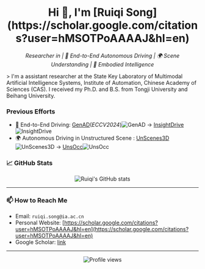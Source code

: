 
<h1 align="center">Hi 👋, I'm [Ruiqi Song](https://scholar.google.com/citations?user=hMSOTPoAAAAJ&hl=en)</h1>
<p align="center">
  <em>Researcher in | 🚙 End-to-End Autonomous Driving | 🌍 Scene Understanding | 🤖️ Embodied Intelligence</em>
</p>
> I'm a assistant researcher at the State Key Laboratory of Multimodal Artificial Intelligence Systems, Institute of Automation, Chinese Academy of Sciences (CAS). I received my Ph.D. and B.S. from Tongji University and Beihang University.

### Previous Efforts

- 🚙 End-to-End Driving: [GenAD](https://github.com/wzzheng/GenAD)(*ECCV2024*)![GenAD](https://img.shields.io/github/stars/wzzheng/GenAD) -> [InsightDrive](https://github.com/songruiqi/InsightDrive)![InsightDrive](https://img.shields.io/github/stars/ruiqi-song/InsightDrive)
- 🌍 Autonomous Driving in Unstructured Scene : [UnScenes3D](https://github.com/ruiqi-song/UnScenes3D)![UnScenes3D](https://img.shields.io/github/stars/ruiqi-song/UnScenes3D) -> [UnsOcc](https://github.com/ruiqi-song/UnsOcc)![UnsOcc](https://img.shields.io/github/stars/ruiqi-song/UnsOcc)

### 📈 GitHub Stats

<p align="center">
  <img src="https://github-readme-stats.vercel.app/api?username=ruiqi-song&show_icons=true&theme=default" alt="Ruiqi's GitHub stats" />
</p>

---

### 📫 How to Reach Me

- Email: `ruiqi.song@ia.ac.cn`
- Personal Website: [https://scholar.google.com/citations?user=hMSOTPoAAAAJ&hl=en](https://scholar.google.com/citations?user=hMSOTPoAAAAJ&hl=en)
- Google Scholar: [link](https://scholar.google.com/citations?user=hMSOTPoAAAAJ&hl=en)

---

<p align="center">
  <img src="https://komarev.com/ghpvc/?username=ruiqi-song&label=Profile%20views&color=0e75b6&style=flat" alt="Profile views" />
</p>
